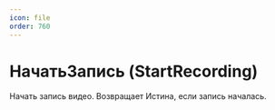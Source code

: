 ```yaml
---
icon: file
order: 760
---
```


# НачатьЗапись (StartRecording)

Начать запись видео. Возвращает Истина, если запись началась.
